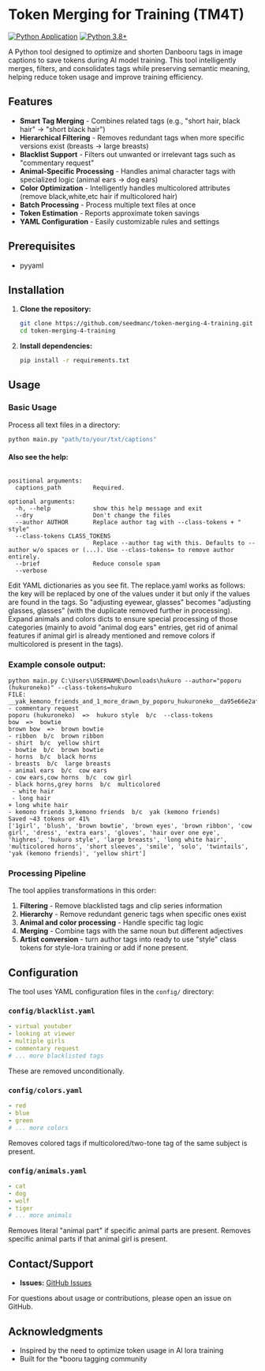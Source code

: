 # Token Merging for Training (TM4T)

[![Python Application](https://github.com/seedmanc/token-merging-4-training/actions/workflows/python-app.yml/badge.svg)](https://github.com/yourusername/token-merging-4-training/actions/workflows/python-app.yml)
[![Python 3.8+](https://img.shields.io/badge/python-3.8+-blue.svg)](https://www.python.org/downloads/) 

A Python tool designed to optimize and shorten Danbooru tags in image captions to save tokens during AI model training. This tool intelligently merges, filters, and consolidates tags while preserving semantic meaning, helping reduce token usage and improve training efficiency.

## Features

- **Smart Tag Merging** - Combines related tags (e.g., "short hair, black hair" → "short black hair")
- **Hierarchical Filtering** - Removes redundant tags when more specific versions exist (breasts → large breasts)
- **Blacklist Support** - Filters out unwanted or irrelevant tags such as "commentary request"
- **Animal-Specific Processing** - Handles animal character tags with specialized logic (animal ears → dog ears)
- **Color Optimization** - Intelligently handles multicolored attributes (remove black,white,etc hair if multicolored hair)
- **Batch Processing** - Process multiple text files at once
- **Token Estimation** - Reports approximate token savings
- **YAML Configuration** - Easily customizable rules and settings

## Prerequisites

- pyyaml

## Installation

1. **Clone the repository:**
   ```bash
   git clone https://github.com/seedmanc/token-merging-4-training.git
   cd token-merging-4-training
   ```

2. **Install dependencies:**
   ```bash
   pip install -r requirements.txt
   ``` 

## Usage

### Basic Usage

Process all text files in a directory:

```bash
python main.py "path/to/your/txt/captions"
```
#### Also see the help:
```usage: main.py [-h] [--dry] [--author AUTHOR] [--class-tokens CLASS_TOKENS] [--brief | --verbose] [captions_path]

positional arguments:
  captions_path         Required.

optional arguments:
  -h, --help            show this help message and exit
  --dry                 Don't change the files
  --author AUTHOR       Replace author tag with --class-tokens + " style"
  --class-tokens CLASS_TOKENS
                        Replace --author tag with this. Defaults to --author w/o spaces or (...). Use --class-tokens= to remove author entirely.
  --brief               Reduce console spam
  --verbose
```
Edit YAML dictionaries as you see fit. The replace.yaml works as follows: the key will be replaced by one of the values under it but only if the values are found in the tags. So "adjusting eyewear, glasses" becomes "adjusting glasses, glasses" (with the duplicate removed further in processing).
Expand animals and colors dicts to ensure special processing of those categories (mainly to avoid "animal dog ears" entries, get rid of animal features if animal girl is already mentioned and remove colors if multicolored is present in the tags).
### Example console output:

```
python main.py C:\Users\USERNAME\Downloads\hukuro --author="poporu (hukuroneko)" --class-tokens=hukuro
FILE: __yak_kemono_friends_and_1_more_drawn_by_poporu_hukuroneko__da95e66e2af395a6c9c35f2eb732626f.txt
- commentary request
poporu (hukuroneko)  =>  hukuro style  b/c  --class-tokens
bow  =>  bowtie
brown bow  =>  brown bowtie
- ribbon  b/c  brown ribbon
- shirt  b/c  yellow shirt
- bowtie  b/c  brown bowtie
- horns  b/c  black horns
- breasts  b/c  large breasts
- animal ears  b/c  cow ears
- cow ears,cow horns  b/c  cow girl
- black horns,grey horns  b/c  multicolored
 - white hair
 - long hair
+ long white hair
- kemono friends 3,kemono friends  b/c  yak (kemono friends)
Saved ~43 tokens or 41%
['1girl', 'blush', 'brown bowtie', 'brown eyes', 'brown ribbon', 'cow girl', 'dress', 'extra ears', 'gloves', 'hair over one eye', 'highres', 'hukuro style', 'large breasts', 'long white hair', 'multicolored horns', 'short sleeves', 'smile', 'solo', 'twintails', 'yak (kemono friends)', 'yellow shirt']
```

### Processing Pipeline

The tool applies transformations in this order:

1. **Filtering** - Remove blacklisted tags and clip series information
2. **Hierarchy** - Remove redundant generic tags when specific ones exist
3. **Animal and color processing** - Handle specific tag logic
4. **Merging** - Combine tags with the same noun but different adjectives
5. **Artist conversion** - turn author tags into ready to use "style" class tokens for style-lora training or add if none present.

## Configuration

The tool uses YAML configuration files in the `config/` directory:

### `config/blacklist.yaml`
```yaml
- virtual youtuber
- looking at viewer
- multiple girls
- commentary request
# ... more blacklisted tags
```
These are removed unconditionally.

### `config/colors.yaml`
```yaml
- red
- blue
- green 
# ... more colors
```
Removes colored tags if multicolored/two-tone tag of the same subject is present.
### `config/animals.yaml`
```yaml
- cat
- dog
- wolf
- tiger
# ... more animals
```
Removes literal "animal part" if specific animal parts are present. Removes specific animal parts if that animal girl is present.

## Contact/Support

- **Issues:** [GitHub Issues](https://github.com/seedmanc/token-merging-4-training/issues) 

For questions about usage or contributions, please open an issue on GitHub.

## Acknowledgments

- Inspired by the need to optimize token usage in AI lora training
- Built for the *booru tagging community 